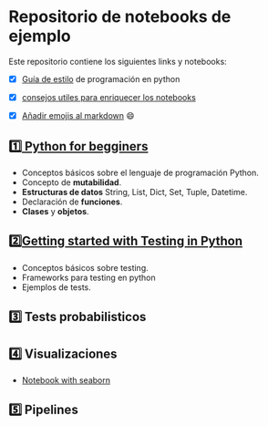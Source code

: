 # Repositorio de notebooks de ejemplo
Este repositorio contiene los siguientes links y notebooks:
- [x] [Guía de estilo](https://peps.python.org/pep-0008/) de programación en python  
- [x] [consejos utiles para enriquecer los notebooks](https://towardsdatascience.com/enrich-your-jupyter-notebook-with-these-tips-55c8ead25255)
- [X] [Añadir emojis al markdown](https://tutorialmarkdown.com/emojis) 😄



## 1️⃣[ Python for begginers](https://github.com/pilarcode/notebooks/blob/dev/intro_python.ipynb)
- Conceptos básicos sobre el lenguaje de programación Python.
- Concepto de **mutabilidad**.  
- **Estructuras de datos** String, List, Dict, Set, Tuple, Datetime.
- Declaración de **funciones**.
- **Clases** y **objetos**.

## 2️⃣[Getting started with Testing in Python](https://github.com/pilarcode/notebooks/blob/dev/testing_python.ipynb)
- Conceptos básicos sobre testing.
- Frameworks para testing en python
- Ejemplos de tests.

## 3️⃣ Tests probabilisticos

## 4️⃣ Visualizaciones
  - [Notebook with seaborn](https://github.com/pilarcode/notebooks/blob/dev/intro_seaborn.ipynb)
  
## 5️⃣ Pipelines
